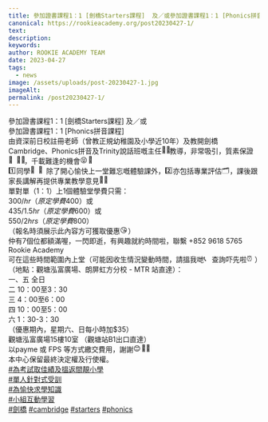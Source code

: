 ```yaml
---
title: 參加證書課程1：1 [劍橋Starters課程]  及／或參加證書課程1：1 [Phonics拼音課程] 
canonical: https://rookieacademy.org/post20230427-1/
text: 
description: 
keywords: 
author: ROOKIE ACADEMY TEAM
date: 2023-04-27
tags:
  - news
image: /assets/uploads/post-20230427-1.jpg
imageAlt: 
permalink: /post20230427-1/
---
```


<span class="x193iq5w xeuugli x13faqbe x1vvkbs x1xmvt09 x1lliihq x1s928wv xhkezso x1gmr53x x1cpjm7i x1fgarty x1943h6x xudqn12 x3x7a5m x6prxxf xvq8zen xo1l8bm xzsf02u x1yc453h" dir="auto"><div class="xdj266r x11i5rnm xat24cr x1mh8g0r x1vvkbs x126k92a"><div dir="auto" style="text-align: start;">參加證書課程1：1 [劍橋Starters課程]  及／或</div></div><div class="x11i5rnm xat24cr x1mh8g0r x1vvkbs xtlvy1s x126k92a"><div dir="auto" style="text-align: start;">參加證書課程1：1 [Phonics拼音課程] </div></div><div class="x11i5rnm xat24cr x1mh8g0r x1vvkbs xtlvy1s x126k92a"><div dir="auto" style="text-align: start;">由資深前日校註冊老師（曾教正規幼稚園及小學近10年）及教開劍橋Cambridge、Phonics拼音及Trinity說話班嘅主任<span class="x3nfvp2 x1j61x8r x1fcty0u xdj266r xhhsvwb xat24cr xgzva0m xxymvpz xlup9mm x1kky2od"><img height="16" width="16" alt="👩🏼‍🏫" referrerpolicy="origin-when-cross-origin" src="https://static.xx.fbcdn.net/images/emoji.php/v9/t1f/1.5/16/1f469_1f3fc_200d_1f3eb.png"></span>教導，非常吸引，質素保證 <span class="x3nfvp2 x1j61x8r x1fcty0u xdj266r xhhsvwb xat24cr xgzva0m xxymvpz xlup9mm x1kky2od"><img height="16" width="16" alt="🥰" referrerpolicy="origin-when-cross-origin" src="https://static.xx.fbcdn.net/images/emoji.php/v9/t43/1.5/16/1f970.png"></span><span class="x3nfvp2 x1j61x8r x1fcty0u xdj266r xhhsvwb xat24cr xgzva0m xxymvpz xlup9mm x1kky2od"><img height="16" width="16" alt="🫰🏻" referrerpolicy="origin-when-cross-origin" src="https://static.xx.fbcdn.net/images/emoji.php/v9/t17/1.5/16/1faf0_1f3fb.png"></span>，千載難逢的機會<span class="x3nfvp2 x1j61x8r x1fcty0u xdj266r xhhsvwb xat24cr xgzva0m xxymvpz xlup9mm x1kky2od"><img height="16" width="16" alt="😝" referrerpolicy="origin-when-cross-origin" src="https://static.xx.fbcdn.net/images/emoji.php/v9/tfa/1.5/16/1f61d.png"></span><span class="x3nfvp2 x1j61x8r x1fcty0u xdj266r xhhsvwb xat24cr xgzva0m xxymvpz xlup9mm x1kky2od"><img height="16" width="16" alt="🌈" referrerpolicy="origin-when-cross-origin" src="https://static.xx.fbcdn.net/images/emoji.php/v9/t6c/1.5/16/1f308.png"></span></div></div><div class="x11i5rnm xat24cr x1mh8g0r x1vvkbs xtlvy1s x126k92a"><div dir="auto" style="text-align: start;"><span><a tabindex="-1"></a></span><span class="x3nfvp2 x1j61x8r x1fcty0u xdj266r xhhsvwb xat24cr xgzva0m xxymvpz xlup9mm x1kky2od"><img height="16" width="16" alt="1️⃣" referrerpolicy="origin-when-cross-origin" src="https://static.xx.fbcdn.net/images/emoji.php/v9/t93/1.5/16/31_20e3.png"></span>同學<span class="x3nfvp2 x1j61x8r x1fcty0u xdj266r xhhsvwb xat24cr xgzva0m xxymvpz xlup9mm x1kky2od"><img height="16" width="16" alt="🤩" referrerpolicy="origin-when-cross-origin" src="https://static.xx.fbcdn.net/images/emoji.php/v9/tb1/1.5/16/1f929.png"></span><span class="x3nfvp2 x1j61x8r x1fcty0u xdj266r xhhsvwb xat24cr xgzva0m xxymvpz xlup9mm x1kky2od"><img height="16" width="16" alt="🤩" referrerpolicy="origin-when-cross-origin" src="https://static.xx.fbcdn.net/images/emoji.php/v9/tb1/1.5/16/1f929.png"></span>除了開心愉快上一堂難忘嘅體驗課外，<span class="x3nfvp2 x1j61x8r x1fcty0u xdj266r xhhsvwb xat24cr xgzva0m xxymvpz xlup9mm x1kky2od"><img height="16" width="16" alt="2️⃣" referrerpolicy="origin-when-cross-origin" src="https://static.xx.fbcdn.net/images/emoji.php/v9/tb2/1.5/16/32_20e3.png"></span>亦包括專業評估<span class="x3nfvp2 x1j61x8r x1fcty0u xdj266r xhhsvwb xat24cr xgzva0m xxymvpz xlup9mm x1kky2od"><img height="16" width="16" alt="🗂️" referrerpolicy="origin-when-cross-origin" src="https://static.xx.fbcdn.net/images/emoji.php/v9/t95/1.5/16/1f5c2.png"></span>，課後跟家長講解再提供專業教學意見<span class="x3nfvp2 x1j61x8r x1fcty0u xdj266r xhhsvwb xat24cr xgzva0m xxymvpz xlup9mm x1kky2od"><img height="16" width="16" alt="👍🏻" referrerpolicy="origin-when-cross-origin" src="https://static.xx.fbcdn.net/images/emoji.php/v9/t10/1.5/16/1f44d_1f3fb.png"></span></div></div><div class="x11i5rnm xat24cr x1mh8g0r x1vvkbs xtlvy1s x126k92a"><div dir="auto" style="text-align: start;">單對單（1：1）上1個體驗堂學費只需：</div></div><div class="x11i5rnm xat24cr x1mh8g0r x1vvkbs xtlvy1s x126k92a"><div dir="auto" style="text-align: start;">$300/hr（原定學費$400）或</div><div dir="auto" style="text-align: start;">$435/1.5hr（原定學費$600）或</div><div dir="auto" style="text-align: start;">$550/2hrs（原定學費$800）</div></div><div class="x11i5rnm xat24cr x1mh8g0r x1vvkbs xtlvy1s x126k92a"><div dir="auto" style="text-align: start;">（報名時須展示此內容方可獲取優惠<span class="x3nfvp2 x1j61x8r x1fcty0u xdj266r xhhsvwb xat24cr xgzva0m xxymvpz xlup9mm x1kky2od"><img height="16" width="16" alt="😘" referrerpolicy="origin-when-cross-origin" src="https://static.xx.fbcdn.net/images/emoji.php/v9/tce/1.5/16/1f618.png"></span>）</div></div><div class="x11i5rnm xat24cr x1mh8g0r x1vvkbs xtlvy1s x126k92a"><div dir="auto" style="text-align: start;">仲有7個位都額滿喔，一閃即逝，有興趣就約時間啦，聯繫 +852 9618 5765 Rookie Academy </div></div><div class="x11i5rnm xat24cr x1mh8g0r x1vvkbs xtlvy1s x126k92a"><div dir="auto" style="text-align: start;">可在這些時間範圍內上堂（可能因收生情況變動時間，請搵我哋<span class="x3nfvp2 x1j61x8r x1fcty0u xdj266r xhhsvwb xat24cr xgzva0m xxymvpz xlup9mm x1kky2od"><img height="16" width="16" alt="📞" referrerpolicy="origin-when-cross-origin" src="https://static.xx.fbcdn.net/images/emoji.php/v9/ta6/1.5/16/1f4de.png"></span>查詢吓先啦<span class="x3nfvp2 x1j61x8r x1fcty0u xdj266r xhhsvwb xat24cr xgzva0m xxymvpz xlup9mm x1kky2od"><img height="16" width="16" alt="⏰" referrerpolicy="origin-when-cross-origin" src="https://static.xx.fbcdn.net/images/emoji.php/v9/tbb/1.5/16/23f0.png"></span>）（地點：觀塘泓富廣場、朗屏虹方分校 - MTR 站直達）：</div></div><div class="x11i5rnm xat24cr x1mh8g0r x1vvkbs xtlvy1s x126k92a"><div dir="auto" style="text-align: start;">一、五 全日</div><div dir="auto" style="text-align: start;">二 10：00至3：30</div><div dir="auto" style="text-align: start;">三 4：00至6：00</div><div dir="auto" style="text-align: start;">四 10：00至5：00 </div><div dir="auto" style="text-align: start;">六 1：30-3：30</div></div><div class="x11i5rnm xat24cr x1mh8g0r x1vvkbs xtlvy1s x126k92a"><div dir="auto" style="text-align: start;">（優惠期內，星期六、日每小時加$35）</div></div><div class="x11i5rnm xat24cr x1mh8g0r x1vvkbs xtlvy1s x126k92a"><div dir="auto" style="text-align: start;">觀塘泓富廣場15樓10室 （觀塘站B1出口直達）</div></div><div class="x11i5rnm xat24cr x1mh8g0r x1vvkbs xtlvy1s x126k92a"><div dir="auto" style="text-align: start;">以payme  或 FPS 等方式繳交費用，謝謝<span class="x3nfvp2 x1j61x8r x1fcty0u xdj266r xhhsvwb xat24cr xgzva0m xxymvpz xlup9mm x1kky2od"><img height="16" width="16" alt="😊" referrerpolicy="origin-when-cross-origin" src="https://static.xx.fbcdn.net/images/emoji.php/v9/td8/1.5/16/1f60a.png"></span><span class="x3nfvp2 x1j61x8r x1fcty0u xdj266r xhhsvwb xat24cr xgzva0m xxymvpz xlup9mm x1kky2od"><img height="16" width="16" alt="🫶🏻" referrerpolicy="origin-when-cross-origin" src="https://static.xx.fbcdn.net/images/emoji.php/v9/t9d/1.5/16/1faf6_1f3fb.png"></span></div></div><div class="x11i5rnm xat24cr x1mh8g0r x1vvkbs xtlvy1s x126k92a"><div dir="auto" style="text-align: start;">本中心保留最終決定權及行使權。</div></div><div class="x11i5rnm xat24cr x1mh8g0r x1vvkbs xtlvy1s x126k92a"><div dir="auto" style="text-align: start;"><span><a class="x1i10hfl xjbqb8w x6umtig x1b1mbwd xaqea5y xav7gou x9f619 x1ypdohk xt0psk2 xe8uvvx xdj266r x11i5rnm xat24cr x1mh8g0r xexx8yu x4uap5 x18d9i69 xkhd6sd x16tdsg8 x1hl2dhg xggy1nq x1a2a7pz xt0b8zv x1qq9wsj xo1l8bm" href="https://www.facebook.com/hashtag/%E7%82%BA%E8%80%83%E8%A9%A6%E5%8F%96%E4%BD%B3%E7%B8%BE%E5%8F%8A%E6%90%B5%E8%BF%94%E9%96%93%E9%9D%9A%E5%B0%8F%E5%AD%B8?__eep__=6&amp;__cft__[0]=AZUCgr9MOaQh5b0_MsByRLygX5j4n8bDUueU0f7k_Htdumc2Ks_gE5U2bd0OGp7tMFSFz24qtSZ77CT0w65SVQqZ7Gcb3D5TD3eqzryBdS5DtZYq6_qF12kaYazaGBN2NNtBjYGzq-O3xSdvfcL9t2l0H9VEpel4uEkpFmdyLBqxMfr4Qhxlm_JV8Hfy5twlF4c&amp;__tn__=*NK-R" role="link" tabindex="0">#為考試取佳績及搵返間靚小學</a></span> </div></div><div class="x11i5rnm xat24cr x1mh8g0r x1vvkbs xtlvy1s x126k92a"><div dir="auto" style="text-align: start;"><span><a class="x1i10hfl xjbqb8w x6umtig x1b1mbwd xaqea5y xav7gou x9f619 x1ypdohk xt0psk2 xe8uvvx xdj266r x11i5rnm xat24cr x1mh8g0r xexx8yu x4uap5 x18d9i69 xkhd6sd x16tdsg8 x1hl2dhg xggy1nq x1a2a7pz xt0b8zv x1qq9wsj xo1l8bm" href="https://www.facebook.com/hashtag/%E5%96%AE%E4%BA%BA%E9%87%9D%E5%B0%8D%E5%BC%8F%E5%8F%97%E8%A8%93?__eep__=6&amp;__cft__[0]=AZUCgr9MOaQh5b0_MsByRLygX5j4n8bDUueU0f7k_Htdumc2Ks_gE5U2bd0OGp7tMFSFz24qtSZ77CT0w65SVQqZ7Gcb3D5TD3eqzryBdS5DtZYq6_qF12kaYazaGBN2NNtBjYGzq-O3xSdvfcL9t2l0H9VEpel4uEkpFmdyLBqxMfr4Qhxlm_JV8Hfy5twlF4c&amp;__tn__=*NK-R" role="link" tabindex="0">#單人針對式受訓</a></span> </div></div><div class="x11i5rnm xat24cr x1mh8g0r x1vvkbs xtlvy1s x126k92a"><div dir="auto" style="text-align: start;"><span><a class="x1i10hfl xjbqb8w x6umtig x1b1mbwd xaqea5y xav7gou x9f619 x1ypdohk xt0psk2 xe8uvvx xdj266r x11i5rnm xat24cr x1mh8g0r xexx8yu x4uap5 x18d9i69 xkhd6sd x16tdsg8 x1hl2dhg xggy1nq x1a2a7pz xt0b8zv x1qq9wsj xo1l8bm" href="https://www.facebook.com/hashtag/%E7%82%BA%E6%84%89%E5%BF%AB%E6%B1%82%E5%AD%B8%E7%9F%A5%E8%AD%98?__eep__=6&amp;__cft__[0]=AZUCgr9MOaQh5b0_MsByRLygX5j4n8bDUueU0f7k_Htdumc2Ks_gE5U2bd0OGp7tMFSFz24qtSZ77CT0w65SVQqZ7Gcb3D5TD3eqzryBdS5DtZYq6_qF12kaYazaGBN2NNtBjYGzq-O3xSdvfcL9t2l0H9VEpel4uEkpFmdyLBqxMfr4Qhxlm_JV8Hfy5twlF4c&amp;__tn__=*NK-R" role="link" tabindex="0">#為愉快求學知識</a></span> </div></div><div class="x11i5rnm xat24cr x1mh8g0r x1vvkbs xtlvy1s x126k92a"><div dir="auto" style="text-align: start;"><span><a class="x1i10hfl xjbqb8w x6umtig x1b1mbwd xaqea5y xav7gou x9f619 x1ypdohk xt0psk2 xe8uvvx xdj266r x11i5rnm xat24cr x1mh8g0r xexx8yu x4uap5 x18d9i69 xkhd6sd x16tdsg8 x1hl2dhg xggy1nq x1a2a7pz xt0b8zv x1qq9wsj xo1l8bm" href="https://www.facebook.com/hashtag/%E5%B0%8F%E7%B5%84%E4%BA%92%E5%8B%95%E5%AD%B8%E7%BF%92?__eep__=6&amp;__cft__[0]=AZUCgr9MOaQh5b0_MsByRLygX5j4n8bDUueU0f7k_Htdumc2Ks_gE5U2bd0OGp7tMFSFz24qtSZ77CT0w65SVQqZ7Gcb3D5TD3eqzryBdS5DtZYq6_qF12kaYazaGBN2NNtBjYGzq-O3xSdvfcL9t2l0H9VEpel4uEkpFmdyLBqxMfr4Qhxlm_JV8Hfy5twlF4c&amp;__tn__=*NK-R" role="link" tabindex="0">#小組互動學習</a></span></div></div><div class="x11i5rnm xat24cr x1mh8g0r x1vvkbs xtlvy1s x126k92a"><div dir="auto" style="text-align: start;"><span><a class="x1i10hfl xjbqb8w x6umtig x1b1mbwd xaqea5y xav7gou x9f619 x1ypdohk xt0psk2 xe8uvvx xdj266r x11i5rnm xat24cr x1mh8g0r xexx8yu x4uap5 x18d9i69 xkhd6sd x16tdsg8 x1hl2dhg xggy1nq x1a2a7pz xt0b8zv x1qq9wsj xo1l8bm" href="https://www.facebook.com/hashtag/%E5%8A%8D%E6%A9%8B?__eep__=6&amp;__cft__[0]=AZUCgr9MOaQh5b0_MsByRLygX5j4n8bDUueU0f7k_Htdumc2Ks_gE5U2bd0OGp7tMFSFz24qtSZ77CT0w65SVQqZ7Gcb3D5TD3eqzryBdS5DtZYq6_qF12kaYazaGBN2NNtBjYGzq-O3xSdvfcL9t2l0H9VEpel4uEkpFmdyLBqxMfr4Qhxlm_JV8Hfy5twlF4c&amp;__tn__=*NK-R" role="link" tabindex="0">#劍橋</a></span> <span><a class="x1i10hfl xjbqb8w x6umtig x1b1mbwd xaqea5y xav7gou x9f619 x1ypdohk xt0psk2 xe8uvvx xdj266r x11i5rnm xat24cr x1mh8g0r xexx8yu x4uap5 x18d9i69 xkhd6sd x16tdsg8 x1hl2dhg xggy1nq x1a2a7pz xt0b8zv x1qq9wsj xo1l8bm" href="https://www.facebook.com/hashtag/cambridge?__eep__=6&amp;__cft__[0]=AZUCgr9MOaQh5b0_MsByRLygX5j4n8bDUueU0f7k_Htdumc2Ks_gE5U2bd0OGp7tMFSFz24qtSZ77CT0w65SVQqZ7Gcb3D5TD3eqzryBdS5DtZYq6_qF12kaYazaGBN2NNtBjYGzq-O3xSdvfcL9t2l0H9VEpel4uEkpFmdyLBqxMfr4Qhxlm_JV8Hfy5twlF4c&amp;__tn__=*NK-R" role="link" tabindex="0">#cambridge</a></span> <span><a class="x1i10hfl xjbqb8w x6umtig x1b1mbwd xaqea5y xav7gou x9f619 x1ypdohk xt0psk2 xe8uvvx xdj266r x11i5rnm xat24cr x1mh8g0r xexx8yu x4uap5 x18d9i69 xkhd6sd x16tdsg8 x1hl2dhg xggy1nq x1a2a7pz xt0b8zv x1qq9wsj xo1l8bm" href="https://www.facebook.com/hashtag/starters?__eep__=6&amp;__cft__[0]=AZUCgr9MOaQh5b0_MsByRLygX5j4n8bDUueU0f7k_Htdumc2Ks_gE5U2bd0OGp7tMFSFz24qtSZ77CT0w65SVQqZ7Gcb3D5TD3eqzryBdS5DtZYq6_qF12kaYazaGBN2NNtBjYGzq-O3xSdvfcL9t2l0H9VEpel4uEkpFmdyLBqxMfr4Qhxlm_JV8Hfy5twlF4c&amp;__tn__=*NK-R" role="link" tabindex="0">#starters</a></span> <span><a class="x1i10hfl xjbqb8w x6umtig x1b1mbwd xaqea5y xav7gou x9f619 x1ypdohk xt0psk2 xe8uvvx xdj266r x11i5rnm xat24cr x1mh8g0r xexx8yu x4uap5 x18d9i69 xkhd6sd x16tdsg8 x1hl2dhg xggy1nq x1a2a7pz xt0b8zv x1qq9wsj xo1l8bm" href="https://www.facebook.com/hashtag/phonics?__eep__=6&amp;__cft__[0]=AZUCgr9MOaQh5b0_MsByRLygX5j4n8bDUueU0f7k_Htdumc2Ks_gE5U2bd0OGp7tMFSFz24qtSZ77CT0w65SVQqZ7Gcb3D5TD3eqzryBdS5DtZYq6_qF12kaYazaGBN2NNtBjYGzq-O3xSdvfcL9t2l0H9VEpel4uEkpFmdyLBqxMfr4Qhxlm_JV8Hfy5twlF4c&amp;__tn__=*NK-R" role="link" tabindex="0">#phonics</a></span></div></div></span>